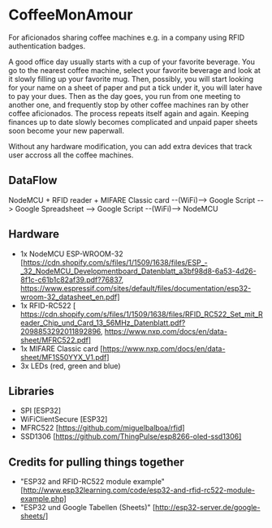 # CoffeeMonAmour

For aficionados sharing coffee machines e.g. in a company using RFID authentication badges.

A good office day usually starts with a cup of your favorite beverage. You go to the nearest coffee machine, select your favorite beverage and look at it slowly filling up your favorite mug. Then, possibly, you will start looking for your name on a sheet of paper and put a tick under it, you will later have to pay your dues. Then as the day goes, you run from one meeting to another one, and frequently stop by other coffee machines ran by other coffee aficionados. The process repeats itself again and again.
Keeping finances up to date slowly becomes complicated and unpaid paper sheets soon become your new paperwall.

Without any hardware modification, you can add extra devices that track user accross all the coffee machines.

## DataFlow
NodeMCU + RFID reader + MIFARE Classic card --(WiFi)--> Google Script --> Google Spreadsheet --> Google Script --(WiFi)--> NodeMCU

## Hardware
* 1x NodeMCU ESP-WROOM-32 [https://cdn.shopify.com/s/files/1/1509/1638/files/ESP_-_32_NodeMCU_Developmentboard_Datenblatt_a3bf98d8-6a53-4d26-8f1c-c61b1c82af39.pdf?76837, https://www.espressif.com/sites/default/files/documentation/esp32-wroom-32_datasheet_en.pdf]
* 1x RFID-RC522 [
https://cdn.shopify.com/s/files/1/1509/1638/files/RFID_RC522_Set_mit_Reader_Chip_und_Card_13_56MHz_Datenblatt.pdf?2098853292011892896, https://www.nxp.com/docs/en/data-sheet/MFRC522.pdf]
* 1x MIFARE Classic card [https://www.nxp.com/docs/en/data-sheet/MF1S50YYX_V1.pdf]
* 3x LEDs (red, green and blue)

## Libraries
* SPI [ESP32]
* WiFiClientSecure [ESP32]
* MFRC522 [https://github.com/miguelbalboa/rfid]
* SSD1306 [https://github.com/ThingPulse/esp8266-oled-ssd1306]

## Credits for pulling things together
* "ESP32 and RFID-RC522 module example" [http://www.esp32learning.com/code/esp32-and-rfid-rc522-module-example.php]
* "ESP32 und Google Tabellen (Sheets)" [http://esp32-server.de/google-sheets/]
